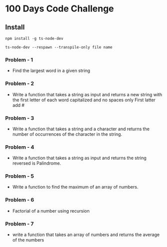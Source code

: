 # 100 Days Code Challenge

## Install

```
npm install -g ts-node-dev
```

```
ts-node-dev --respawn --transpile-only file name
```

### Problem - 1
 - Find the largest word in a given string

### Problem - 2 
 - Write a function that takes a string as input and returns a new string with the first letter of each word capitalized and no spaces only  First latter  add #

### Problem - 3
 - Write a function that takes a string and a character and returns the number of occurrences of the character in the string. 

### Problem - 4
 - Write a function that takes a string as input and returns the string reversed is Palindrome. 

### Problem - 5
 - Write a function to find the maximum of an array of numbers. 

### Problem - 6
 - Factorial of a number using recursion 

### Problem - 7
 - write a function that takes an array of numbers and returns the average of the numbers